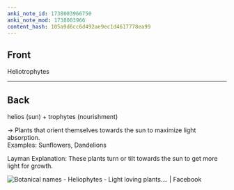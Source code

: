 ```yaml
---
anki_note_id: 1738003966750
anki_note_mod: 1738003966
content_hash: 105a9d6cc6d492ae9ec1d4617778ea99
---
```


## Front

Heliotrophytes

<hr/>

## Back

helios (sun) + trophytes (nourishment)  
  
→ Plants that orient themselves towards the sun to maximize light absorption.  
Examples: Sunflowers, Dandelions  
  
Layman Explanation: These plants turn or tilt towards the sun to get more light for growth.  
  
![Botanical names - Heliophytes - Light loving plants.... | Facebook](images.jpg)